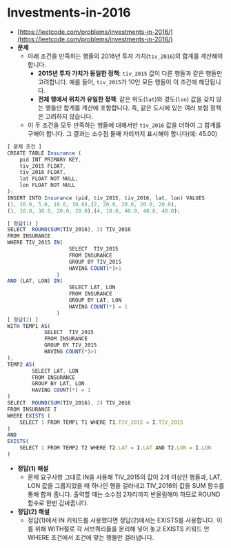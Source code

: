 # **Investments-in-2016**

- [https://leetcode.com/problems/investments-in-2016/](https://leetcode.com/problems/investments-in-2016/)
- **문제**
  - 아래 조건을 만족하는 행들의 2016년 투자 가치(`tiv_2016`)의 합계를 계산해야 합니다.
    - **2015년 투자 가치가 동일한 정책**: `tiv_2015` 값이 다른 행들과 같은 행들만 고려합니다. 예를 들어, `tiv_2015`가 10인 모든 행들이 이 조건에 해당됩니다.
    - **전체 행에서 위치가 유일한 정책**: 같은 위도(`lat`)와 경도(`lon`) 값을 갖지 않는 행들만 합계를 계산에 포함합니다. 즉, 같은 도시에 있는 여러 보험 정책은 고려하지 않습니다.
  - 이 두 조건을 모두 만족하는 행들에 대해서만 `tiv_2016` 값을 더하여 그 합계를 구해야 합니다. 그 결과는 소수점 둘째 자리까지 표시해야 합니다(예: 45.00)

```jsx
[ 문제 조건 ]
CREATE TABLE Insurance (
    pid INT PRIMARY KEY,
    tiv_2015 FLOAT,
    tiv_2016 FLOAT,
    lat FLOAT NOT NULL,
    lon FLOAT NOT NULL
);
INSERT INTO Insurance (pid, tiv_2015, tiv_2016, lat, lon) VALUES
(1, 10.0, 5.0, 10.0, 10.0),(2, 20.0, 20.0, 20.0, 20.0),
(3, 10.0, 30.0, 20.0, 20.0),(4, 10.0, 40.0, 40.0, 40.0);
```

```jsx
[ 정답(1) ]
SELECT	ROUND(SUM(TIV_2016), 2) TIV_2016
FROM INSURANCE
WHERE TIV_2015 IN(
					SELECT	TIV_2015
					FROM INSURANCE
					GROUP BY TIV_2015
					HAVING COUNT(*)>1
				)
AND (LAT, LON) IN(
					SELECT LAT, LON
					FROM INSURANCE
					GROUP BY LAT, LON
					HAVING COUNT(*) = 1
				)
[ 정답(2) ]
WITH TEMP1 AS(
			SELECT	TIV_2015
			FROM INSURANCE
			GROUP BY TIV_2015
			HAVING COUNT(*)>1
),
TEMP2 AS(
		SELECT LAT, LON
		FROM INSURANCE
		GROUP BY LAT, LON
		HAVING COUNT(*) = 1
)
SELECT	ROUND(SUM(TIV_2016), 2) TIV_2016
FROM INSURANCE I
WHERE EXISTS (
	SELECT 1 FROM TEMP1 T1 WHERE T1.TIV_2015 = I.TIV_2015
)
AND
EXISTS(
	SELECT 1 FROM TEMP2 T2 WHERE T2.LAT = I.LAT AND T2.LON = I.LON
)
```

- **정답(1) 해설**
  - 문제 요구사항 그대로 IN을 사용해 TIV_2015의 값이 2개 이상인 행들과, LAT, LON 값을 그룹지었을 때 하나인 행을 걸러내고 TIV_2016의 값을 SUM 함수를 통해 합쳐 줍니다. 출력할 때는 소수점 2자리까지 반올림해야 하므로 ROUND함수로 한번 감싸줍니다.
- **정답(2) 해설**
  - 정답(1)에서 IN 키워드를 사용했다면 정답(2)에서는 EXISTS를 사용합니다. 이를 위해 WITH절로 각 서브쿼리들을 분리해 넣어 놓고 EXISTS 키워드 안 WHERE 조건에서 조건에 맞는 행들만 걸러냅니다.
